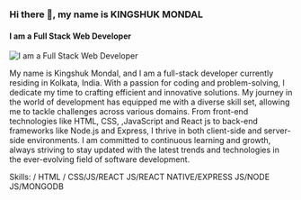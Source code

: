 ### Hi there 👋, my name is KINGSHUK MONDAL
#### I am a Full Stack Web Developer
![I am a Full Stack Web Developer](http://res.cloudinary.com/dck4oiuc0/image/upload/v1711547802/dg7md9xbtxvtacki1kly.jpg)

My name is Kingshuk Mondal, and I am a full-stack developer currently residing in Kolkata, India. With a passion for coding and problem-solving, I dedicate my time to crafting efficient and innovative solutions. My journey in the world of development has equipped me with a diverse skill set, allowing me to tackle challenges across various domains. From front-end technologies like HTML, CSS, ,JavaScript and React js  to back-end frameworks like Node.js and Express, I thrive in both client-side and server-side environments. I am committed to continuous learning and growth, always striving to stay updated with the latest trends and technologies in the ever-evolving field of software development.

Skills:  / HTML / CSS/JS/REACT JS/REACT NATIVE/EXPRESS JS/NODE JS/MONGODB






